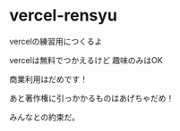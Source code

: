 # vercel-rensyu
vercelの練習用につくるよ

vercelは無料でつかえるけど
趣味のみはOK

商業利用はだめです！

あと著作権に引っかかるものはあげちゃだめ！

みんなとの約束だ。
